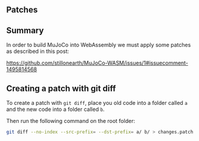 ## Patches

## Summary

In order to build MuJoCo into WebAssembly we must apply some patches as described in this post:

https://github.com/stillonearth/MuJoCo-WASM/issues/1#issuecomment-1495814568

## Creating a patch with git diff

To create a patch with `git diff`, place you old code into a folder called `a` and the new code into a folder called `b`.

Then run the following command on the root folder:

```bash
git diff --no-index --src-prefix= --dst-prefix= a/ b/ > changes.patch
```
